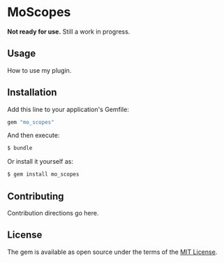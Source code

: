# MoScopes

**Not ready for use.** Still a work in progress.

## Usage
How to use my plugin.

## Installation
Add this line to your application's Gemfile:

```ruby
gem "mo_scopes"
```

And then execute:
```bash
$ bundle
```

Or install it yourself as:
```bash
$ gem install mo_scopes
```

## Contributing
Contribution directions go here.

## License
The gem is available as open source under the terms of the [MIT License](https://opensource.org/licenses/MIT).
